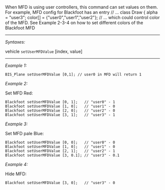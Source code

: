 When MFD is using user controllers, this command can set values on them. For example, MFD config for Blackfoot has an entry
<syntaxhighlight lang="cpp">
// ...
class Draw
{
	alpha = "user3";
	color[] = {"user0","user1","user2"};
// ...
</syntaxhighlight>
which could control color of the MFD. See Example 2-3-4 on how to set different colors of the Blackfoot MFD


---
*Syntaxes:*

vehicle `setUserMFDValue` [index, value]

---
*Example 1:*

```sqf
BIS_Plane setUserMFDValue [0,1]; // user0 in MFD will return 1
```

*Example 2:*

Set MFD Red:

```sqf
Blackfoot setUserMFDValue [0, 1];	// "user0" - 1
Blackfoot setUserMFDValue [1, 0];	// "user1" - 0
Blackfoot setUserMFDValue [2, 0];	// "user2" - 0
Blackfoot setUserMFDValue [3, 1];	// "user3" - 1
```

*Example 3:*

Set MFD pale Blue:

```sqf
Blackfoot setUserMFDValue [0, 0];	// "user0" - 0
Blackfoot setUserMFDValue [1, 0];	// "user1" - 0
Blackfoot setUserMFDValue [2, 1];	// "user2" - 1
Blackfoot setUserMFDValue [3, 0.1];	// "user3" - 0.1
```

*Example 4:*

Hide MFD:

```sqf
Blackfoot setUserMFDValue [3, 0];	// "user3" - 0
```